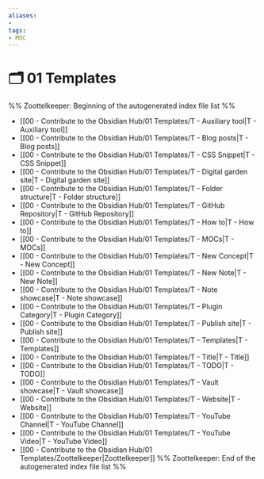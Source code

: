 ```yaml
---
aliases:
- 
tags: 
- MOC
---
```


# 🗂️ 01 Templates

%% Zoottelkeeper: Beginning of the autogenerated index file list  %%
-  [[00 - Contribute to the Obsidian Hub/01 Templates/T - Auxiliary tool|T - Auxiliary tool]]
-  [[00 - Contribute to the Obsidian Hub/01 Templates/T - Blog posts|T - Blog posts]]
-  [[00 - Contribute to the Obsidian Hub/01 Templates/T - CSS Snippet|T - CSS Snippet]]
-  [[00 - Contribute to the Obsidian Hub/01 Templates/T - Digital garden site|T - Digital garden site]]
-  [[00 - Contribute to the Obsidian Hub/01 Templates/T - Folder structure|T - Folder structure]]
-  [[00 - Contribute to the Obsidian Hub/01 Templates/T - GitHub Repository|T - GitHub Repository]]
-  [[00 - Contribute to the Obsidian Hub/01 Templates/T - How to|T - How to]]
-  [[00 - Contribute to the Obsidian Hub/01 Templates/T - MOCs|T - MOCs]]
-  [[00 - Contribute to the Obsidian Hub/01 Templates/T - New Concept|T - New Concept]]
-  [[00 - Contribute to the Obsidian Hub/01 Templates/T - New Note|T - New Note]]
-  [[00 - Contribute to the Obsidian Hub/01 Templates/T - Note showcase|T - Note showcase]]
-  [[00 - Contribute to the Obsidian Hub/01 Templates/T - Plugin Category|T - Plugin Category]]
-  [[00 - Contribute to the Obsidian Hub/01 Templates/T - Publish site|T - Publish site]]
-  [[00 - Contribute to the Obsidian Hub/01 Templates/T - Templates|T - Templates]]
-  [[00 - Contribute to the Obsidian Hub/01 Templates/T - Title|T - Title]]
-  [[00 - Contribute to the Obsidian Hub/01 Templates/T - TODO|T - TODO]]
-  [[00 - Contribute to the Obsidian Hub/01 Templates/T - Vault showcase|T - Vault showcase]]
-  [[00 - Contribute to the Obsidian Hub/01 Templates/T - Website|T - Website]]
-  [[00 - Contribute to the Obsidian Hub/01 Templates/T - YouTube Channel|T - YouTube Channel]]
-  [[00 - Contribute to the Obsidian Hub/01 Templates/T - YouTube Video|T - YouTube Video]]
-  [[00 - Contribute to the Obsidian Hub/01 Templates/Zoottelkeeper|Zoottelkeeper]]
%% Zoottelkeeper: End of the autogenerated index file list  %%

